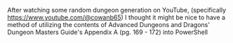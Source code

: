 After watching some random dungeon generation on YouTube, (specifically https://www.youtube.com/@cowanb65) I thought it might be nice to have a method of utilizing the contents of Advanced Dungeons and Dragons' Dungeon Masters Guide's Appendix A (pg. 169 - 172) into PowerShell
